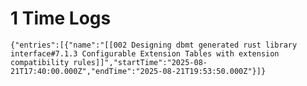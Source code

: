 

# 1 Time Logs

```simple-time-tracker
{"entries":[{"name":"[[002 Designing dbmt generated rust library interface#7.1.3 Configurable Extension Tables with extension compatibility rules]]","startTime":"2025-08-21T17:40:00.000Z","endTime":"2025-08-21T19:53:50.000Z"}]}
```

